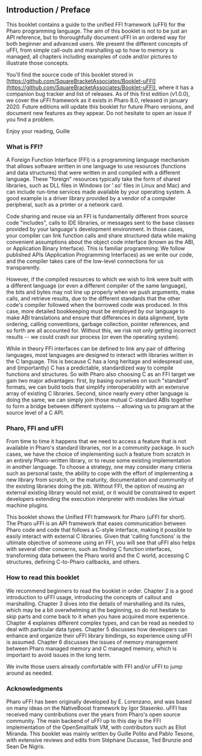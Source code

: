 ## Introduction / PrefaceThis booklet contains a guide to the unified FFI framework \(uFFI\) for the Pharo programming language.The aim of this booklet is not to be just an API reference, but to thoroughfully document uFFI in an ordered way for both beginner and advanced users.We present the different concepts of uFFI, from simple call-outs and marshalling up to how to memory is managed, all chapters including examples of code and/or pictures to illustrate those concepts.You'll find the source code of this booklet stored in [https://github.com/SquareBracketAssociates/Booklet-uFFI](https://github.com/SquareBracketAssociates/Booklet-uFFI), where it has a companion bug tracker and list of releases.As of this first edition \(v1.0.0\), we cover the uFFI framework as it exists in Pharo 8.0, released in january 2020.Future editions will update this booklet for future Pharo versions, and document new features as they appear.Do not hesitate to open an issue if you find a problem.Enjoy your reading,Guille### What is FFI?A Foreign Function Interface \(FFI\) is a programming language mechanism that allows software written in one language to use resources \(functions and data structures\) that were written in and compiled with a different language.  These "foreign" resources typically take the form of shared libraries, such as DLL files in Windows \(or '.so' files in Linux and Mac\) and can include run-time services made available by your operating system.  A good example is a driver library provided by a vendor of a computer peripheral, such as a printer or a network card.Code sharing and reuse via an FFI is fundamentally different from source code "includes", calls to IDE libraries, or messages sent to the base classes provided by your language's development environment.  In those cases, your compiler can link function calls and share structured data while making convenient assumptions about the object code interface \(known as the ABI, or Application Binary Interface\).  This is familiar programming: We follow published APIs \(Application Programming Interfaces\) as we write our code, and the compiler takes care of the low-level connections for us transparently.However, if the compiled resources to which we wish to link were built with a different language \(or even a different compiler of the same language\), the bits and bytes may not line up properly when we push arguments, make calls, and retrieve results, due to the different standards that the other code's compiler followed when the borrowed code was produced.  In this case, more detailed bookkeeping must be employed by our language to make ABI translations and ensure that differences in data alignment, byte ordering, calling conventions, garbage collection, pointer references, and so forth are all accounted for.  Without this, we risk not only getting incorrect results -- we could crash our process \(or even the operating system\).While in theory FFI interfaces can be defined to link any pair of differing languages, most languages are designed to interact with libraries written in the C language.  This is because C has a long heritage and widespread use, and \(importantly\) C has a predictable, standardized way to compile functions and structures.  So with Pharo also choosing C as an FFI target we gain two major advantages: first, by basing ourselves on such "standard" formats, we can build tools that simplify interoperability with an extensive array of existing C libraries.  Second, since nearly every other language is doing the same, we can simply join those mutual C-standard ABIs together to form a bridge between different systems -- allowing us to program at the source level of a C API.### Pharo, FFI and uFFIFrom time to time it happens that we need to access a feature that is not available in Pharo's standard libraries, nor in a community package.In such cases, we have the choice of implementing such a feature from scratch in an entirely Pharo-written library, or to reuse some existing implementation in another language.To choose a strategy, one may consider many criteria such as personal taste, the ability to cope with the effort of implementing a new library from scratch, or the maturity, documentation and community of the existing libraries doing the job.Without FFI, the option of reusing an external existing library would not exist, or it would be constrained to expert developers extending the execution interpreter with modules like virtual machine plugins.This booklet shows the Unified FFI framework for Pharo \(uFFI for short\).The Pharo uFFI is an API framework that eases communication between Pharo code and code that follows a C-style interface, making it possible to easily interact with external C libraries.  Given that 'calling functions' is the ultimate objective of someone using an FFI, you will see that uFFI also helps with several other concerns, such as finding C function interfaces, transforming data between the Pharo world and the C world, accessing C structures, defining C-to-Pharo callbacks, and others.### How to read this bookletWe recommend beginners to read the booklet in order.Chapter 2 is a good introduction to uFFI usage, introducing the concepts of callout and marshalling.Chapter 3 dives into the details of marshalling and its rules, which may be a bit overwhelming at the beginning, so do not hesitate to skip parts and come back to it when you have acquired more experience.Chapter 4 explaines different complex types, and can be read as needed to deal with particular data types.Chapter 5 discusses how developers can enhance and organize their uFFI library bindings, so experience using uFFI is assumed.Chapter 6 discusses the issues of memory management between Pharo managed memory and C managed memory, which is important to avoid issues in the long term.We invite those users already comfortable with FFI and/or uFFI to jump around as needed.### AcknowledgmentsPharo uFFI has been originally developed by E. Lorenzano, and was based on many ideas on the NativeBoost framework by Igor Stasenko.uFFI has received many contributions over the years from Pharo's open source community.The main backend of uFFI up to this day is the FFI implementation of the OpenSmalltalk VM, with contributors such as Eliot Miranda.This booklet was mainly written by Guille Polito and Pablo Tesone, with extensive reviews and edits from Stéphane Ducasse, Ted Brunzie and Sean De Nigris.